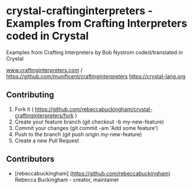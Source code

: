 # crystal-craftinginterpreters - Examples from Crafting Interpreters coded in Crystal 

Examples from Crafting Interpreters by Bob Nystrom coded/translated in Crystal

www.craftinginterpreters.com / https://github.com/munificent/craftinginterpreters
https://crystal-lang.org

## Contributing

1. Fork it ( https://github.com/rebeccabuckingham/crystal-craftinginterpreters/fork )
2. Create your feature branch (git checkout -b my-new-feature)
3. Commit your changes (git commit -am 'Add some feature')
4. Push to the branch (git push origin my-new-feature)
5. Create a new Pull Request

## Contributors

- [rebeccabuckingham] (https://github.com/rebeccabuckingham) Rebecca Buckingham - creator, maintainer

